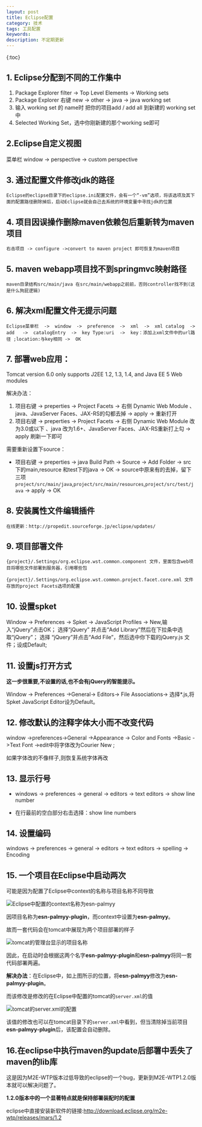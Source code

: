 ```yaml
---
layout: post
title: Eclipse配置
category: 技术
tags: 工具配置
keywords: 
description: 不定期更新
---
```


{:toc}


## 1. Eclipse分配到不同的工作集中

 1. Package Explorer   filter   ->    Top Level Elements   ->   Working sets
 1. Package Explorer 右键 new  ->  other  ->  java  ->   java working set 
 1. 输入 working set 的 name时 把你的项目add / add all 到新建的 working set 中
 1. Selected Working Set，选中你刚新建的那个working se即可


## 2.Eclipse自定义视图

菜单栏 window  ->  perspective  ->  custom perspective

##  3. 通过配置文件修改jdk的路径

	Eclipse的eclipse目录下的eclipse.ini配置文件，会有一个“-vm”选项，将该选项及其下面的配置路径删除掉后，启动Eclipse就会自己去系统的环境变量中寻找jdk的位置

##  4. 项目因误操作删除maven依赖包后重新转为maven项目

	右击项目 -> configure ->convert to maven project 即可恢复为maven项目

##  5. maven webapp项目找不到springmvc映射路径
	maven目录结构src/main/java 在src/main/webapp之前前，否则controller找不到(这是什么狗屁逻辑)

##  6. 解决xml配置文件无提示问题
	Eclipse菜单栏  ->  window  ->  preference  ->  xml  ->  xml catalog  ->  add   ->  catalogEntry  ->  key Type:uri  ->  key：添加上xml文件中的url路径 ;location:与key相同 ->  OK

##  7. 部署web应用：

Tomcat version 6.0 only supports J2EE 1.2, 1.3, 1.4, and Java EE 5 Web modules
	
解决办法：

 1. 项目右键  ->  preperties  ->  Project Facets  ->  右侧 Dynamic Web Module 、java、JavaServer Faces、JAX-RS的勾都去掉 ->  apply  ->  重新打开
 1. 项目右键  ->  preperties  ->  Project Facets  ->  右侧 Dynamic Web Module 改为3.0或以下 、java 改为1.6+、JavaServer Faces、JAX-RS重新打上勾  ->  apply  刷新一下即可

需要重新设置下source：

- 项目右键  ->  preperties  ->  java Build Path  ->  Source  -> Add Folder  ->  src 下的main,resource 和test下的java  ->  OK  ->  source中原来有的去掉，留下三项
`project/src/main/java`,`project/src/main/resources`,`project/src/test/java` ->  apply  -> OK	

##  8. 安装属性文件编辑插件

	在线更新：http://propedit.sourceforge.jp/eclipse/updates/
	
##  9. 项目部署文件

	{project}/.Settings/org.eclipse.wst.common.component 文件，里面包含web项目将哪些文件部署到服务器，引用哪些包 
	
	{project}/.Settings/org.eclipse.wst.common.project.facet.core.xml 文件存放的project Facets选项的配置


##  10. 设置spket
 
Window -> Preferences -> Spket -> JavaScript Profiles -> New,输入“jQuery”点击OK； 选择“jQuery” 并点击“Add Library”然后在下拉条中选取“jQuery”； 选择 “jQuery”并点击“Add File”，然后选中你下载的jQuery.js 文件；设成Default;

##  11. 设置js打开方式


**这一步很重要,不设置的话,也不会有jQuery的智能提示。**


Window -> Preferences ->General-> Editors-> File Associations-> 选择*.js,将Spket JavaScript Editor设为Default。 



##  12.  修改默认的注释字体大小而不改变代码
 

window ->preferences->General ->Appearance -> Color and Fonts ->Basic ->Text Font ->edit中将字体改为Courier New ;

如果字体改的不像样子,则恢复系统字体再改
 
##  13.  显示行号

- windows  ->  preferences  ->  general  ->  editors  ->  text editors  ->  show line number
	
- 在行最前的空白部分右击选择：show  line numbers

##  14.  设置编码 


windows  ->  preferences  ->  general  ->  editors  ->  text editors  ->  spelling  ->   Encoding  


## 15. 一个项目在Eclipse中启动两次

可能是因为配置了Eclipse中context的名称与项目名称不同导致

![Eclipse中配置的context名称为esn-palmyy](http://omsz9j1wp.bkt.clouddn.com/image/other/eclipse-tomcat-1.png) 

因项目名称为**esn-palmyy-plugin**，而context中设置为**esn-palmyy**。

故而一套代码会在tomcat中展现为两个项目部署的样子

![tomcat的管理台显示的项目名称](http://omsz9j1wp.bkt.clouddn.com/image/other/eclipse-tomcat-2.png)

因此，在启动时会根据这两个名字**esn-palmyy-plugin**和**esn-palmyy**将同一套代码部署两遍。

**解决办法**：在Eclipse中，如上图所示的位置，将**esn-palmyy**修改为**esn-palmyy-plugin**。

而该修改是修改的在Eclipse中配置的tomcat的`server.xml`的值

![tomcat的server.xml的配置](http://omsz9j1wp.bkt.clouddn.com/image/other/eclipse-tomcat-3.png) 

该值的修改也可以在tomcat目录下的`server.xml`中看到，但当清除掉当前项目**esn-palmyy-plugin**后，该配置会自动删除。


## 16.在eclipse中执行maven的update后部署中丢失了maven的lib库



这是因为M2E-WTP版本过低导致的eclipse的一个bug，更新到M2E-WTP1.2.0版本就可以解决问题了。

**1.2.0版本中的一个显著特点就是保持部署装配时的配置**

eclipse中直接安装新软件的链接:<http://download.eclipse.org/m2e-wtp/releases/mars/1.2>

